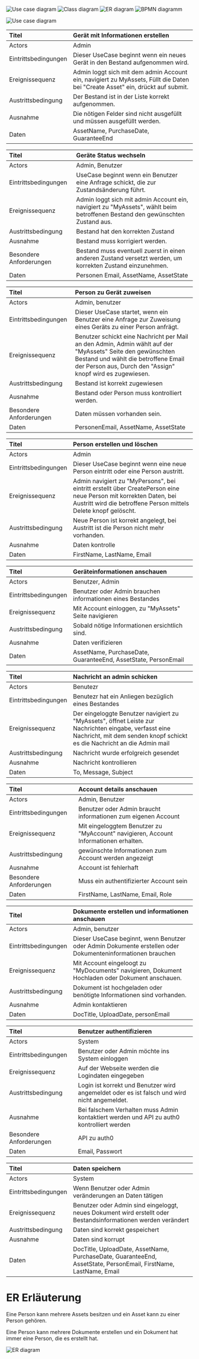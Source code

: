 ![Use case diagram](figures/myclient.drawio.svg)
![Class diagram](figures/MyClientClassDiagramm.drawio.svg)
![ER diagram](figures/MyClientER.drawio.svg)
![BPMN diagramm](figures/MyClientBPMN.png)

![Use case diagram](figures/myclient.drawio.svg)

| Titel | Gerät mit Informationen erstellen |
|:----------|:----------|
| Actors   | Admin  | 
| Eintrittsbedingungen  | Dieser UseCase beginnt wenn ein neues Gerät in den Bestand aufgenommen wird.    | 
| Ereignissequenz  | Admin loggt sich mit dem admin Account ein, navigiert zu MyAssets, Füllt die Daten bei "Create Asset" ein, drückt auf submit.  | 
| Austrittsbedingung | Der Bestand ist in der Liste korrekt aufgenommen. |
| Ausnahme | Die nötigen Felder sind nicht ausgefüllt und müssen ausgefüllt werden. |
| Daten | AssetName, PurchaseDate, GuaranteeEnd |

| Titel | Geräte Status wechseln |
|:----------|:----------|
| Actors   | Admin, Benutzer   | 
| Eintrittsbedingungen  | UseCase beginnt wenn ein Benutzer eine Anfrage schickt, die zur Zustandsänderung führt.   | 
| Ereignissequenz  | Admin loggt sich mit admin Account ein, navigiert zu "MyAssets", wählt beim betroffenen Bestand den gewünschten Zustand aus. | 
| Austrittsbedingung | Bestand hat den korrekten Zustand |
| Ausnahme | Bestand muss korrigiert werden. |
| Besondere Anforderungen | Bestand muss eventuell zuerst in einen anderen Zustand versetzt werden, um korrekten Zustand einzunehmen. |
| Daten | Personen Email, AssetName, AssetState |

| Titel |  Person zu Gerät zuweisen |
|:----------|:----------|
| Actors   | Admin, benutzer  | 
| Eintrittsbedingungen  | Dieser UseCase startet, wenn ein Benutzer eine Anfrage zur Zuweisung eines Geräts zu einer Person anfrägt.   | 
| Ereignissequenz  | Benutzer schickt eine Nachricht per Mail an den Admin, Admin wählt auf der "MyAssets" Seite den gewünschten Bestand und wählt die betroffene Email der Person aus, Durch den "Assign" knopf wird es zugewiesen.   | 
| Austrittsbedingung | Bestand ist korrekt zugewiesen |
| Ausnahme | Bestand oder Person muss kontrolliert werden. |
| Besondere Anforderungen | Daten müssen vorhanden sein. |
| Daten | PersonenEmail, AssetName, AssetState |

| Titel |  Person erstellen und löschen |
|:----------|:----------|
| Actors   | Admin   | 
| Eintrittsbedingungen  | Dieser UseCase beginnt wenn eine neue Person eintritt oder eine Person austritt.   | 
| Ereignissequenz  | Admin navigiert zu "MyPersons", bei eintritt erstellt über CreatePerson eine neue Person mit korrekten Daten, bei Austritt wird die betroffene Person mittels Delete knopf gelöscht.   | 
| Austrittsbedingung | Neue Person ist korrekt angelegt, bei Austritt ist die Person nicht mehr vorhanden. |
| Ausnahme | Daten kontrolle |
| Daten | FirstName, LastName, Email  |

| Titel |  Geräteinformationen anschauen |
|:----------|:----------|
| Actors   | Benutzer, Admin   | 
| Eintrittsbedingungen  | Benutzer oder Admin brauchen informationen eines Bestandes   | 
| Ereignissequenz  | Mit Account einloggen, zu "MyAssets" Seite navigieren  | 
| Austrittsbedingung | Sobald nötige Informationen ersichtlich sind. |
| Ausnahme | Daten verifizieren |
| Daten | AssetName, PurchaseDate, GuaranteeEnd, AssetState, PersonEmail |

| Titel | Nachricht an admin schicken |
|:----------|:----------|
| Actors   | Benutezr  | 
| Eintrittsbedingungen  | Benutezr hat ein Anliegen bezüglich eines Bestandes | 
| Ereignissequenz  | Der eingeloggte Benutzer navigiert zu "MyAssets", öffnet Leiste zur Nachrichten eingabe, verfasst eine Nachricht, mit dem senden knopf schickt es die Nachricht an die Admin mail  | 
| Austrittsbedingung | Nachricht wurde erfolgreich gesendet |
| Ausnahme | Nachricht kontrollieren |
| Daten | To, Message, Subject |

| Titel |  Account details anschauen |
|:----------|:----------|
| Actors   | Admin, Benutzer  | 
| Eintrittsbedingungen  | Benutzer oder Admin braucht informationen zum eigenen Account  | 
| Ereignissequenz  | Mit eingeloggtem Benutzer zu "MyAccount" navigieren, Account Informationen erhalten.   | 
| Austrittsbedingung | gewünschte Informationen zum Account werden angezeigt |
| Ausnahme | Account ist fehlerhaft |
| Besondere Anforderungen | Muss ein authentifizierter Account sein |
| Daten | FirstName, LastName, Email, Role |

| Titel | Dokumente erstellen und informationen anschauen |
|:----------|:----------|
| Actors   | Admin, benutzer   | 
| Eintrittsbedingungen  | Dieser UseCase beginnt, wenn Benutzer oder Admin Dokumente erstellen oder Dokumenteninformationen brauchen   | 
| Ereignissequenz  | Mit Account eingeloogt zu "MyDocuments" navigieren, Dokument Hochladen oder Dokument anschauen.  | 
| Austrittsbedingung | Dokument ist hochgeladen oder benötigte Informationen sind vorhanden. |
| Ausnahme | Admin kontaktieren |
| Daten | DocTitle, UploadDate, personEmail  |

| Titel |  Benutzer authentifizieren |
|:----------|:----------|
| Actors   | System  | 
| Eintrittsbedingungen  | Benutzer oder Admin möchte ins System einloggen   | 
| Ereignissequenz  | Auf der Webseite werden die Logindaten eingegeben  | 
| Austrittsbedingung | Login ist korrekt und Benutzer wird angemeldet oder es ist falsch und wird nicht angemeldet. |
| Ausnahme | Bei falschem Verhalten muss Admin kontaktiert werden und API zu auth0 kontrolliert werden |
| Besondere Anforderungen | API zu auth0 |
| Daten | Email, Passwort |

| Titel |  Daten speichern |
|:----------|:----------|
| Actors   | System   | 
| Eintrittsbedingungen  | Wenn Benutzer oder Admin veränderungen an Daten tätigen   | 
| Ereignissequenz  | Benutzer oder Admin sind eingeloggt, neues Dokument wird erstellt oder Bestandsinformationen werden verändert  | 
| Austrittsbedingung | Daten sind korrekt gespeichert |
| Ausnahme | Daten sind korrupt |
| Daten | DocTitle, UploadDate, AssetName, PurchaseDate, GuaranteeEnd, AssetState, PersonEmail, FirstName, LastName, Email |




# ER Erläuterung

Eine Person kann mehrere Assets besitzen und ein Asset kann zu einer Person gehören.

Eine Person kann mehrere Dokumente erstellen und ein Dokument hat immer eine Person, die es erstellt hat.

![ER diagram](figures/MyClientER.drawio.svg)
